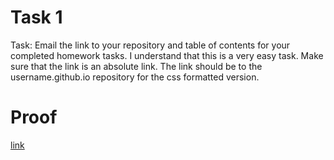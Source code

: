 # Task 1
 Task: Email the link to your repository and table of contents for your completed homework tasks. I understand that this is a very easy task. Make sure that the link is an absolute link. The link should be to the username.github.io repository for the css formatted version. 
# Proof

[link](thedegreeisalie.github.io/math5610/)
